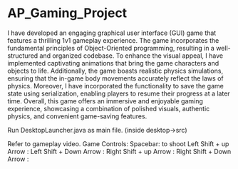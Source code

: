 # AP_Gaming_Project
I have developed an engaging graphical user interface (GUI) game that features a thrilling 1v1 gameplay experience. The game incorporates the fundamental principles of Object-Oriented programming, resulting in a well-structured and organized codebase. To enhance the visual appeal, I have implemented captivating animations that bring the game characters and objects to life. Additionally, the game boasts realistic physics simulations, ensuring that the in-game body movements accurately reflect the laws of physics. Moreover, I have incorporated the functionality to save the game state using serialization, enabling players to resume their progress at a later time. Overall, this game offers an immersive and enjoyable gaming experience, showcasing a combination of polished visuals, authentic physics, and convenient game-saving features.

Run DesktopLauncher.java as main file. (inside desktop->src)

Refer to gameplay video.
Game Controls:
Spacebar: to shoot
Left Shift + up Arrow :
Left Shift + Down Arrow :
Right Shift + up Arrow :
Right Shift + Down Arrow :

